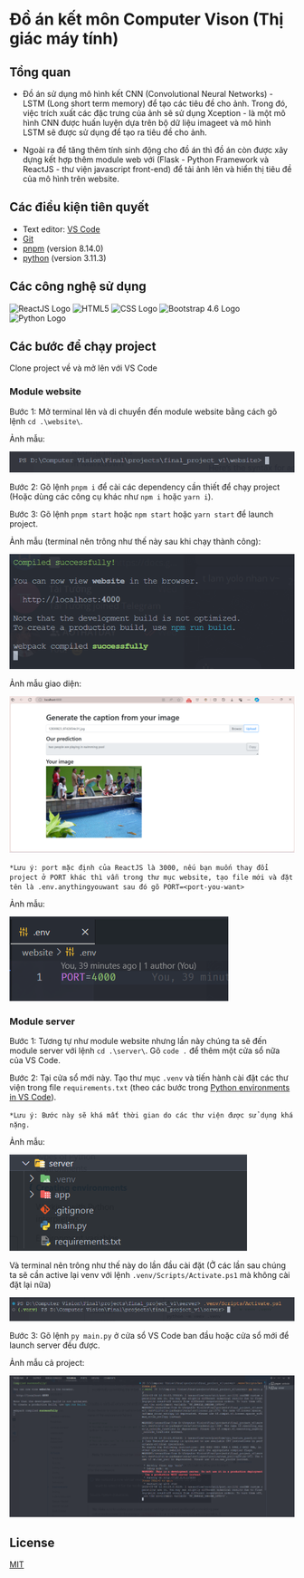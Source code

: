 # Đồ án kết môn Computer Vison (Thị giác máy tính)

## Tổng quan

- Đồ án sử dụng mô hình kết CNN (Convolutional Neural Networks) - LSTM (Long short term memory) để tạo các tiêu đề cho ảnh. Trong đó, việc trích xuất các đặc trưng của ảnh sẽ sử dụng Xception - là một mô hình CNN được huấn luyện dựa trên bộ dữ liệu imageet và mô hình LSTM sẽ được sử dụng để tạo ra tiêu đề cho ảnh.

- Ngoài ra để tăng thêm tính sinh động cho đồ án thì đồ án còn được xây dựng kết hợp thêm module web với (Flask - Python Framework và ReactJS - thư viện javascript front-end) để tải ảnh lên và hiển thị tiêu đề của mô hình trên website.

## Các điều kiện tiên quyết

- Text editor: [VS Code](https://www.google.com/url?sa=t&rct=j&q=&esrc=s&source=web&cd=&cad=rja&uact=8&ved=2ahUKEwii6J-yn7yDAxWe0KACHZeJCJoQFnoECBAQAQ&url=https%3A%2F%2Fcode.visualstudio.com%2Fdownload&usg=AOvVaw11fc5fOXYIyxQh75jYLjXg&opi=89978449)
- [Git](https://www.google.com/url?sa=t&rct=j&q=&esrc=s&source=web&cd=&cad=rja&uact=8&ved=2ahUKEwjCydKUn7yDAxVW-TgGHXH5ClAQFnoECAoQAQ&url=https%3A%2F%2Fgit-scm.com%2F&usg=AOvVaw1lFNWgbWf8FsbaoU4AOPBr&opi=89978449)
- [pnpm](https://pnpm.io/installation) (version 8.14.0)
- [python](https://www.python.org/downloads/) (version 3.11.3)

## Các công nghệ sử dụng

![ReactJS Logo](https://img.shields.io/badge/React-%2361DAFB.svg?&style=for-the-badge&logo=react&logoColor=white)
![HTML5](https://img.shields.io/badge/HTML5-%23E34F26.svg?&style=for-the-badge&logo=html5&logoColor=white)
![CSS Logo](https://img.shields.io/badge/css-1572b6?style=for-the-badge&logo=css3&logoColor=ffffff)
![Bootstrap 4.6 Logo](https://img.shields.io/badge/Bootstrap-%237952B3.svg?&style=for-the-badge&logo=bootstrap&logoColor=white)
![Python Logo](https://img.shields.io/badge/Python-%233776AB.svg?&style=for-the-badge&logo=python&logoColor=white)

## Các bước để chạy project

Clone project về và mở lên với VS Code

### Module website

Bước 1: Mở terminal lên và di chuyển đến module website bằng cách gõ lệnh `cd .\website\`.

Ảnh mẫu:

![Alt text](/resources/image.png)

Bước 2: Gõ lệnh `pnpm i` để cài các dependency cần thiết để chạy project (Hoặc dùng các công cụ khác như `npm i` hoặc `yarn i`).

Bước 3: Gõ lệnh `pnpm start` hoặc `npm start` hoặc `yarn start` để launch project.

Ảnh mẫu (terminal nên trông như thế này sau khi chạy thành công):

![Alt text](/resources/image-1.png)

Ảnh mẫu giao diện:

![Alt text](/resources/image-2.png)

`*Lưu ý: port mặc định của ReactJS là 3000, nếu bạn muốn thay đổi project ở PORT khác thì vẫn trong thư mục website, tạo file mới và đặt tên là .env.anythingyouwant sau đó gõ PORT=<port-you-want>`

Ảnh mẫu:

![Alt text](/resources/image-3.png)

### Module server

Bước 1: Tương tự như module website nhưng lần này chúng ta sẽ đến module server với lệnh `cd .\server\`. Gõ `code .` để thêm một cửa sổ nữa của VS Code.

Bước 2: Tại cửa sổ mới này. Tạo thư mục `.venv` và tiến hành cài đặt các thư viện trong file `requirements.txt` (theo các bước trong [Python environments in VS Code](https://code.visualstudio.com/docs/python/environments)).

`*Lưu ý: Bước này sẽ khá mất thời gian do các thư viện được sử dụng khá nặng.`

Ảnh mẫu:

![Alt text](/resources/image-4.png)

Và terminal nên trông như thế này do lần đầu cài đặt (Ở các lần sau chúng ta sẽ cần active lại venv với lệnh `.venv/Scripts/Activate.ps1` mà không cài đặt lại nữa)

![Alt text](/resources/image-5.png)

Bước 3: Gõ lệnh `py main.py` ở cửa sổ VS Code ban đầu hoặc cửa sổ mới để launch server đều được.

Ảnh mẫu cả project:

![Alt text](/resources/image-6.png)

## License

[MIT](https://github.com/mrcaidev/hooks/tree/master/LICENSE)
